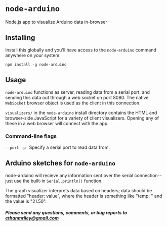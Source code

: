 # ```node-arduino```
Node.js app to visualize Arduino data in-browser

## Installing

Install this globally and you'll have access to the ```node-arduino``` command anywhere on your system. 

```
npm install -g node-arduino
```


## Usage
```node-arduino``` functions as server, reading data from a serial port, and sending this data out through a web socket on port 8080. 
The native ```WebSocket``` browser object is used as the client in this connection. 

```visualizers/``` in the ```node-arduino``` install directory contains the HTML and browser-side JavaScript for a variety of client visualizers. Opening any of these in a web browser will connect with the app. 


### Command-line flags

```--port -p ```
Specify a serial port to read data from. 



	
## Arduino sketches for ```node-arduino```

node-arduino will recieve any information sent over the serial connection--just use the built-in ```Serial.println()``` function. 

The graph visualizer interprets data based on headers; data should be formatted "header: value", where the header is something like "temp: " and the value is "21.50".


##### Please send any questions, comments, or bug reports to ethanmriley@gmail.com